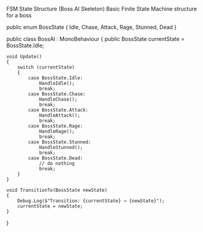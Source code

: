 FSM State Structure (Boss AI Skeleton)
Basic Finite State Machine structure for a boss

public enum BossState
{
    Idle,
    Chase,
    Attack,
    Rage,
    Stunned,
    Dead
}

public class BossAI : MonoBehaviour
{
    public BossState currentState = BossState.Idle;

    void Update()
    {
        switch (currentState)
        {
            case BossState.Idle:
                HandleIdle();
                break;
            case BossState.Chase:
                HandleChase();
                break;
            case BossState.Attack:
                HandleAttack();
                break;
            case BossState.Rage:
                HandleRage();
                break;
            case BossState.Stunned:
                HandleStunned();
                break;
            case BossState.Dead:
                // do nothing
                break;
        }
    }

    void TransitionTo(BossState newState)
    {
        Debug.Log($"Transition: {currentState} → {newState}");
        currentState = newState;
    }
}


